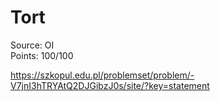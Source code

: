 # Tort
Source: OI <br>
Points: 100/100


https://szkopul.edu.pl/problemset/problem/-V7jnI3hTRYAtQ2DJGibzJ0s/site/?key=statement
